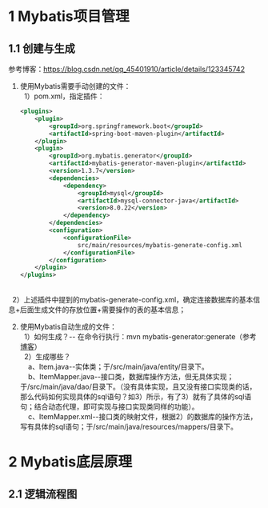 # 1 Mybatis项目管理
## 1.1 创建与生成
参考博客：https://blog.csdn.net/qq_45401910/article/details/123345742
1. 使用Mybatis需要手动创建的文件：
<br/>&nbsp;&nbsp;1）pom.xml，指定插件：
    ```xml
    <plugins>
        <plugin>
            <groupId>org.springframework.boot</groupId>
            <artifactId>spring-boot-maven-plugin</artifactId>
        </plugin>
        <plugin>
            <groupId>org.mybatis.generator</groupId>
            <artifactId>mybatis-generator-maven-plugin</artifactId>
            <version>1.3.7</version>
            <dependencies>
                <dependency>
                    <groupId>mysql</groupId>
                    <artifactId>mysql-connector-java</artifactId>
                    <version>8.0.22</version>
                </dependency>
            </dependencies>
            <configuration>
                <configurationFile>
                    src/main/resources/mybatis-generate-config.xml
                </configurationFile>
            </configuration>
        </plugin>
    </plugins>
    ```
<br/>&nbsp;&nbsp;2）上述插件中提到的mybatis-generate-config.xml，确定连接数据库的基本信息+后面生成文件的存放位置+需要操作的表的基本信息；

2. 使用Mybatis自动生成的文件：
<br/>&nbsp;&nbsp;1）如何生成？-- 在命令行执行：mvn mybatis-generator:generate（参考[博客](https://blog.csdn.net/fengcai0123/article/details/85273714)）
<br/>&nbsp;&nbsp;2）生成哪些？
<br/>&nbsp;&nbsp;&nbsp;&nbsp;a、Item.java--实体类；于/src/main/java/entity/目录下。
<br/>&nbsp;&nbsp;&nbsp;&nbsp;b、ItemMapper.java--接口类，数据库操作方法，但无具体实现；于/src/main/java/dao/目录下。（没有具体实现，且又没有接口实现类的话，那么代码如何实现具体的sql语句？如3）所示，有了3）就有了具体的sql语句；结合动态代理，即可实现与接口实现类同样的功能）。
<br/>&nbsp;&nbsp;&nbsp;&nbsp;c、ItemMapper.xml--接口类的映射文件，根据2）的数据库的操作方法，写有具体的sql语句；于/src/main/java/resources/mappers/目录下。

# 2 Mybatis底层原理
## 2.1 逻辑流程图